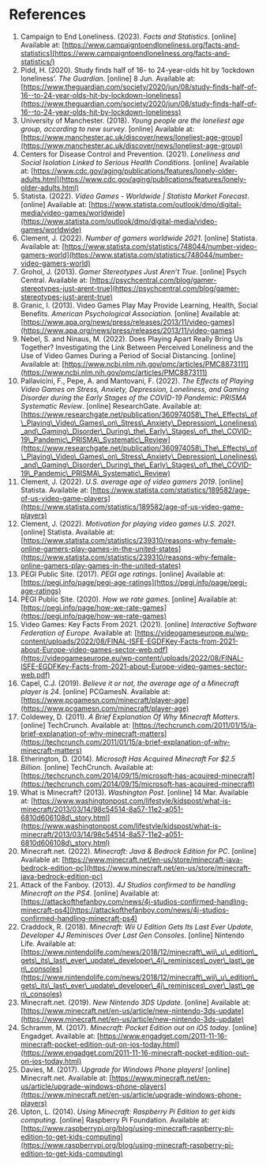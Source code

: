 # References

1. Campaign to End Loneliness. (2023). _Facts and Statistics_. \[online] Available at: [https://www.campaigntoendloneliness.org/facts-and-statistics](https://www.campaigntoendloneliness.org/facts-and-statistics/)
2. Pidd, H. (2020). Study finds half of 16- to 24-year-olds hit by ‘lockdown loneliness’. _The Guardian_. \[online] 8 Jun. Available at: [https://www.theguardian.com/society/2020/jun/08/study-finds-half-of-16--to-24-year-olds-hit-by-lockdown-loneliness](https://www.theguardian.com/society/2020/jun/08/study-finds-half-of-16--to-24-year-olds-hit-by-lockdown-loneliness)
3. University of Manchester. (2018). _Young people are the loneliest age group, according to new survey_. \[online] Available at: [https://www.manchester.ac.uk/discover/news/loneliest-age-group](https://www.manchester.ac.uk/discover/news/loneliest-age-group)
4. Centers for Disease Control and Prevention. (2021). _Loneliness and Social Isolation Linked to Serious Health Conditions_. \[online] Available at: [https://www.cdc.gov/aging/publications/features/lonely-older-adults.html](https://www.cdc.gov/aging/publications/features/lonely-older-adults.html)
5. Statista. (2022). _Video Games - Worldwide | Statista Market Forecast_. \[online] Available at: [https://www.statista.com/outlook/dmo/digital-media/video-games/worldwide](https://www.statista.com/outlook/dmo/digital-media/video-games/worldwide)
6. Clement, J. (2022). _Number of gamers worldwide 2021_. \[online] Statista. Available at: [https://www.statista.com/statistics/748044/number-video-gamers-world](https://www.statista.com/statistics/748044/number-video-gamers-world)
7. Grohol, J. (2013). _Gamer Stereotypes Just Aren’t True_. \[online] Psych Central. Available at: [https://psychcentral.com/blog/gamer-stereotypes-just-arent-true](https://psychcentral.com/blog/gamer-stereotypes-just-arent-true)
8. Granic, I. (2013). Video Games Play May Provide Learning, Health, Social Benefits. _American Psychological Association_. \[online] Available at: [https://www.apa.org/news/press/releases/2013/11/video-games](https://www.apa.org/news/press/releases/2013/11/video-games)
9. Nebel, S. and Ninaus, M. (2022). Does Playing Apart Really Bring Us Together? Investigating the Link Between Perceived Loneliness and the Use of Video Games During a Period of Social Distancing. \[online] Available at: [https://www.ncbi.nlm.nih.gov/pmc/articles/PMC8873111](https://www.ncbi.nlm.nih.gov/pmc/articles/PMC8873111)
10. Pallavicini, F., Pepe, A. and Mantovani, F. (2022). _The Effects of Playing Video Games on Stress, Anxiety, Depression, Loneliness, and Gaming Disorder during the Early Stages of the COVID-19 Pandemic: PRISMA Systematic Review_. \[online] ResearchGate. Available at: [https://www.researchgate.net/publication/360974058\_The\_Effects\_of\_Playing\_Video\_Games\_on\_Stress\_Anxiety\_Depression\_Loneliness\_and\_Gaming\_Disorder\_During\_the\_Early\_Stages\_of\_the\_COVID-19\_Pandemic\_PRISMA\_Systematic\_Review](https://www.researchgate.net/publication/360974058\_The\_Effects\_of\_Playing\_Video\_Games\_on\_Stress\_Anxiety\_Depression\_Loneliness\_and\_Gaming\_Disorder\_During\_the\_Early\_Stages\_of\_the\_COVID-19\_Pandemic\_PRISMA\_Systematic\_Review)
11. Clement, J. (2022). _U.S. average age of video gamers 2019_. \[online] Statista. Available at: [https://www.statista.com/statistics/189582/age-of-us-video-game-players](https://www.statista.com/statistics/189582/age-of-us-video-game-players)
12. Clement, J. (2022). _Motivation for playing video games U.S. 2021_. \[online] Statista. Available at: [https://www.statista.com/statistics/239310/reasons-why-female-online-gamers-play-games-in-the-united-states](https://www.statista.com/statistics/239310/reasons-why-female-online-gamers-play-games-in-the-united-states)
13. PEGI Public Site. (2017). _PEGI age ratings_. \[online] Available at: [https://pegi.info/page/pegi-age-ratings](https://pegi.info/page/pegi-age-ratings)
14. PEGI Public Site. (2020). _How we rate games_. \[online] Available at: [https://pegi.info/page/how-we-rate-games](https://pegi.info/page/how-we-rate-games)
15. Video Games: Key Facts From 2021. (2021). \[online] _Interactive Software Federation of Europe_. Available at: [https://videogameseurope.eu/wp-content/uploads/2022/08/FINAL-ISFE-EGDFKey-Facts-from-2021-about-Europe-video-games-sector-web.pdf](https://videogameseurope.eu/wp-content/uploads/2022/08/FINAL-ISFE-EGDFKey-Facts-from-2021-about-Europe-video-games-sector-web.pdf)
16. Capel, C.J. (2019). _Believe it or not, the average age of a Minecraft player is 24_. \[online] PCGamesN. Available at: [https://www.pcgamesn.com/minecraft/player-age](https://www.pcgamesn.com/minecraft/player-age)
17. Coldewey, D. (2011). _A Brief Explanation Of Why Minecraft Matters_. \[online] TechCrunch. Available at: [https://techcrunch.com/2011/01/15/a-brief-explanation-of-why-minecraft-matters](https://techcrunch.com/2011/01/15/a-brief-explanation-of-why-minecraft-matters)
18. Etherington, D. (2014). _Microsoft Has Acquired Minecraft For $2.5 Billion_. \[online] TechCrunch. Available at: [https://techcrunch.com/2014/09/15/microsoft-has-acquired-minecraft](https://techcrunch.com/2014/09/15/microsoft-has-acquired-minecraft)
19. What is Minecraft? (2013). _Washington Post_. \[online] 14 Mar. Available at: [https://www.washingtonpost.com/lifestyle/kidspost/what-is-minecraft/2013/03/14/98c54514-8a57-11e2-a051-6810d606108d\_story.html](https://www.washingtonpost.com/lifestyle/kidspost/what-is-minecraft/2013/03/14/98c54514-8a57-11e2-a051-6810d606108d\_story.html)
20. Minecraft.net. (2022). _Minecraft: Java & Bedrock Edition for PC_. \[online] Available at: [https://www.minecraft.net/en-us/store/minecraft-java-bedrock-edition-pc](https://www.minecraft.net/en-us/store/minecraft-java-bedrock-edition-pc)
21. Attack of the Fanboy. (2013). _4J Studios confirmed to be handling Minecraft on the PS4_. \[online] Available at: [https://attackofthefanboy.com/news/4j-studios-confirmed-handling-minecraft-ps4](https://attackofthefanboy.com/news/4j-studios-confirmed-handling-minecraft-ps4)
22. Craddock, R. (2018). _Minecraft: Wii U Edition Gets Its Last Ever Update, Developer 4J Reminisces Over Last Gen Consoles_. \[online] Nintendo Life. Available at: [https://www.nintendolife.com/news/2018/12/minecraft\_wii\_u\_edition\_gets\_its\_last\_ever\_update\_developer\_4j\_reminisces\_over\_last\_gen\_consoles](https://www.nintendolife.com/news/2018/12/minecraft\_wii\_u\_edition\_gets\_its\_last\_ever\_update\_developer\_4j\_reminisces\_over\_last\_gen\_consoles)
23. Minecraft.net. (2019). _New Nintendo 3DS Update_. \[online] Available at: [https://www.minecraft.net/en-us/article/new-nintendo-3ds-update](https://www.minecraft.net/en-us/article/new-nintendo-3ds-update)
24. Schramm, M. (2017). _Minecraft: Pocket Edition out on iOS today_. \[online] Engadget. Available at: [https://www.engadget.com/2011-11-16-minecraft-pocket-edition-out-on-ios-today.html](https://www.engadget.com/2011-11-16-minecraft-pocket-edition-out-on-ios-today.html)
25. Davies, M. (2017). _Upgrade for Windows Phone players!_ \[online] Minecraft.net. Available at: [https://www.minecraft.net/en-us/article/upgrade-windows-phone-players](https://www.minecraft.net/en-us/article/upgrade-windows-phone-players)
26. Upton, L. (2014). _Using Minecraft: Raspberry Pi Edition to get kids computing_. \[online] Raspberry Pi Foundation. Available at: [https://www.raspberrypi.org/blog/using-minecraft-raspberry-pi-edition-to-get-kids-computing](https://www.raspberrypi.org/blog/using-minecraft-raspberry-pi-edition-to-get-kids-computing)
